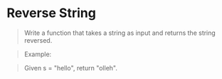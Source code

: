 # Reverse String

> Write a function that takes a string as input and returns the string reversed.

> Example:

> Given s = "hello", return "olleh".

```Python

```
